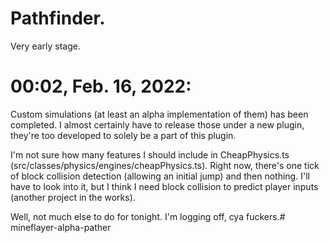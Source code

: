 # Pathfinder.
Very early stage.


# 00:02, Feb. 16, 2022:
Custom simulations (at least an alpha implementation of them) has been completed.
I almost certainly have to release those under a new plugin, they're too developed to solely be a part of this plugin.

I'm not sure how many features I should include in CheapPhysics.ts (src/classes/physics/engines/cheapPhysics.ts).
Right now, there's one tick of block collision detection (allowing an initial jump) and then nothing.
I'll have to look into it, but I think I need block collision to predict player inputs (another project in the works).

Well, not much else to do for tonight. I'm logging off, cya fuckers.# mineflayer-alpha-pather

